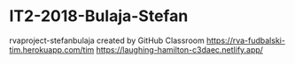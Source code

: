# IT2-2018-Bulaja-Stefan
rvaproject-stefanbulaja created by GitHub Classroom
https://rva-fudbalski-tim.herokuapp.com/tim
https://laughing-hamilton-c3daec.netlify.app/
